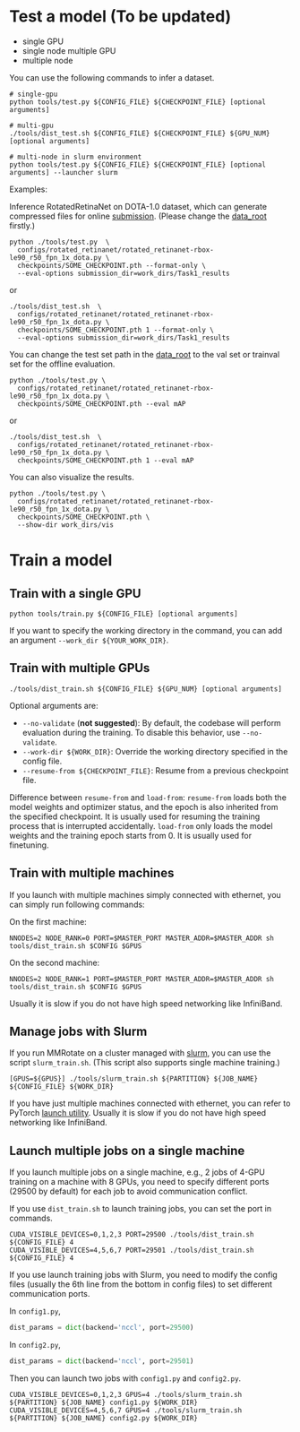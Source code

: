 # Test a model (To be updated)

- single GPU
- single node multiple GPU
- multiple node

You can use the following commands to infer a dataset.

```shell
# single-gpu
python tools/test.py ${CONFIG_FILE} ${CHECKPOINT_FILE} [optional arguments]

# multi-gpu
./tools/dist_test.sh ${CONFIG_FILE} ${CHECKPOINT_FILE} ${GPU_NUM} [optional arguments]

# multi-node in slurm environment
python tools/test.py ${CONFIG_FILE} ${CHECKPOINT_FILE} [optional arguments] --launcher slurm
```

Examples:

Inference RotatedRetinaNet on DOTA-1.0 dataset, which can generate compressed files for online [submission](https://captain-whu.github.io/DOTA/evaluation.html). (Please change the [data_root](https://github.com/open-mmlab/mmrotate/tree/main/configs/_base_/datasets/dotav1.py) firstly.)

```shell
python ./tools/test.py  \
  configs/rotated_retinanet/rotated_retinanet-rbox-le90_r50_fpn_1x_dota.py \
  checkpoints/SOME_CHECKPOINT.pth --format-only \
  --eval-options submission_dir=work_dirs/Task1_results
```

or

```shell
./tools/dist_test.sh  \
  configs/rotated_retinanet/rotated_retinanet-rbox-le90_r50_fpn_1x_dota.py \
  checkpoints/SOME_CHECKPOINT.pth 1 --format-only \
  --eval-options submission_dir=work_dirs/Task1_results
```

You can change the test set path in the [data_root](https://github.com/open-mmlab/mmrotate/tree/main/configs/_base_/datasets/dotav1.py) to the val set or trainval set for the offline evaluation.

```shell
python ./tools/test.py \
  configs/rotated_retinanet/rotated_retinanet-rbox-le90_r50_fpn_1x_dota.py \
  checkpoints/SOME_CHECKPOINT.pth --eval mAP
```

or

```shell
./tools/dist_test.sh  \
  configs/rotated_retinanet/rotated_retinanet-rbox-le90_r50_fpn_1x_dota.py \
  checkpoints/SOME_CHECKPOINT.pth 1 --eval mAP
```

You can also visualize the results.

```shell
python ./tools/test.py \
  configs/rotated_retinanet/rotated_retinanet-rbox-le90_r50_fpn_1x_dota.py \
  checkpoints/SOME_CHECKPOINT.pth \
  --show-dir work_dirs/vis
```

# Train a model

## Train with a single GPU

```shell
python tools/train.py ${CONFIG_FILE} [optional arguments]
```

If you want to specify the working directory in the command, you can add an argument `--work_dir ${YOUR_WORK_DIR}`.

## Train with multiple GPUs

```shell
./tools/dist_train.sh ${CONFIG_FILE} ${GPU_NUM} [optional arguments]
```

Optional arguments are:

- `--no-validate` (**not suggested**): By default, the codebase will perform evaluation during the training. To disable this behavior, use `--no-validate`.
- `--work-dir ${WORK_DIR}`: Override the working directory specified in the config file.
- `--resume-from ${CHECKPOINT_FILE}`: Resume from a previous checkpoint file.

Difference between `resume-from` and `load-from`:
`resume-from` loads both the model weights and optimizer status, and the epoch is also inherited from the specified checkpoint. It is usually used for resuming the training process that is interrupted accidentally.
`load-from` only loads the model weights and the training epoch starts from 0. It is usually used for finetuning.

## Train with multiple machines

If you launch with multiple machines simply connected with ethernet, you can simply run following commands:

On the first machine:

```shell
NNODES=2 NODE_RANK=0 PORT=$MASTER_PORT MASTER_ADDR=$MASTER_ADDR sh tools/dist_train.sh $CONFIG $GPUS
```

On the second machine:

```shell
NNODES=2 NODE_RANK=1 PORT=$MASTER_PORT MASTER_ADDR=$MASTER_ADDR sh tools/dist_train.sh $CONFIG $GPUS
```

Usually it is slow if you do not have high speed networking like InfiniBand.

## Manage jobs with Slurm

If you run MMRotate on a cluster managed with [slurm](https://slurm.schedmd.com/), you can use the script `slurm_train.sh`. (This script also supports single machine training.)

```shell
[GPUS=${GPUS}] ./tools/slurm_train.sh ${PARTITION} ${JOB_NAME} ${CONFIG_FILE} ${WORK_DIR}
```

If you have just multiple machines connected with ethernet, you can refer to
PyTorch [launch utility](https://pytorch.org/docs/stable/distributed_deprecated.html#launch-utility).
Usually it is slow if you do not have high speed networking like InfiniBand.

## Launch multiple jobs on a single machine

If you launch multiple jobs on a single machine, e.g., 2 jobs of 4-GPU training on a machine with 8 GPUs,
you need to specify different ports (29500 by default) for each job to avoid communication conflict.

If you use `dist_train.sh` to launch training jobs, you can set the port in commands.

```shell
CUDA_VISIBLE_DEVICES=0,1,2,3 PORT=29500 ./tools/dist_train.sh ${CONFIG_FILE} 4
CUDA_VISIBLE_DEVICES=4,5,6,7 PORT=29501 ./tools/dist_train.sh ${CONFIG_FILE} 4
```

If you use launch training jobs with Slurm, you need to modify the config files (usually the 6th line from the bottom in config files) to set different communication ports.

In `config1.py`,

```python
dist_params = dict(backend='nccl', port=29500)
```

In `config2.py`,

```python
dist_params = dict(backend='nccl', port=29501)
```

Then you can launch two jobs with `config1.py` and `config2.py`.

```shell
CUDA_VISIBLE_DEVICES=0,1,2,3 GPUS=4 ./tools/slurm_train.sh ${PARTITION} ${JOB_NAME} config1.py ${WORK_DIR}
CUDA_VISIBLE_DEVICES=4,5,6,7 GPUS=4 ./tools/slurm_train.sh ${PARTITION} ${JOB_NAME} config2.py ${WORK_DIR}
```
